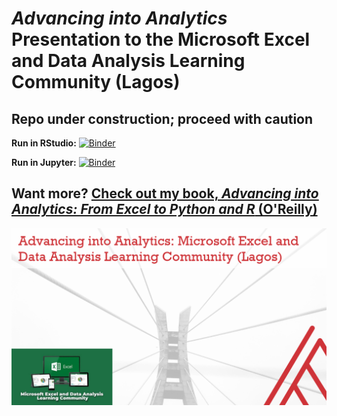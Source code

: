 # _Advancing into Analytics_ Presentation to the Microsoft Excel and Data Analysis Learning Community (Lagos)

## Repo under construction; proceed with caution

**Run in RStudio:** [![Binder](https://mybinder.org/badge_logo.svg)](https://mybinder.org/v2/gh/stringfestdata/lagos-meetup/HEAD?urlpath=rstudio)

**Run in Jupyter:** [![Binder](https://mybinder.org/badge_logo.svg)](https://mybinder.org/v2/gh/stringfestdata/lagos-meetup/HEAD)

## Want more? [Check out my book, _Advancing into Analytics: From Excel to Python and R_ (O'Reilly)](http://georgejmount.com/book/)

![Meetup cover image](lagos-meetup.png)

